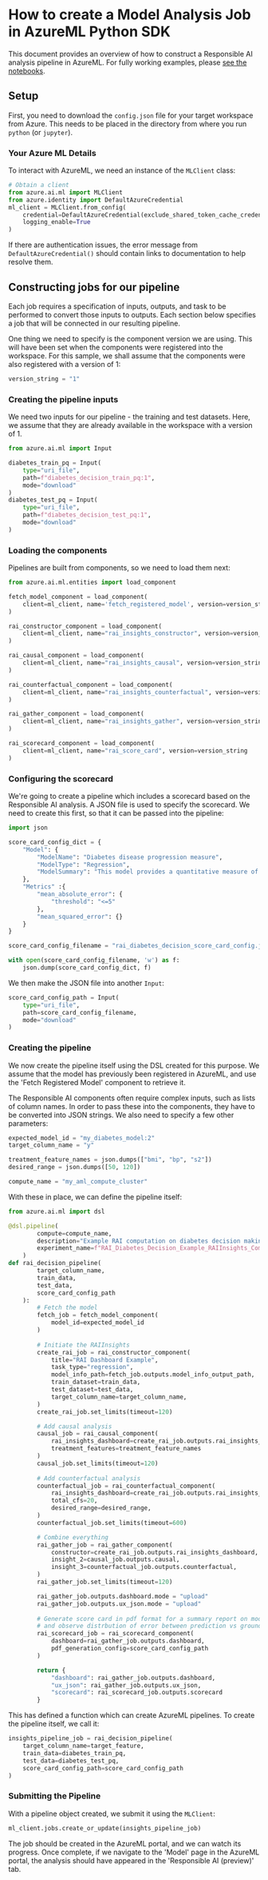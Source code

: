 # How to create a Model Analysis Job in AzureML Python SDK

This document provides an overview of how to construct a Responsible AI analysis pipeline in AzureML.
For fully working examples, please [see the notebooks](../../examples/notebooks/).

## Setup

First, you need to download the `config.json` file for your target workspace from Azure.
This needs to be placed in the directory from where you run `python` (or `jupyter`).

### Your Azure ML Details

To interact with AzureML, we need an instance of the `MLClient` class:
```Python
# Obtain a client
from azure.ai.ml import MLClient
from azure.identity import DefaultAzureCredential
ml_client = MLClient.from_config(
    credential=DefaultAzureCredential(exclude_shared_token_cache_credential=True),
    logging_enable=True
)
```
If there are authentication issues, the error message from `DefaultAzureCredential()` should contain links to documentation
to help resolve them.

## Constructing jobs for our pipeline
Each job requires a specification of inputs, outputs, and task to be performed to convert those inputs to outputs. Each section below specifies a job that will be connected in our resulting pipeline.

One thing we need to specify is the component version we are using.
This will have been set when the components were registered into the workspace.
For this sample, we shall assume that the components were also registered with a version of 1:
```python
version_string = "1"
```

### Creating the pipeline inputs

We need two inputs for our pipeline - the training and test datasets.
Here, we assume that they are already available in the workspace with a version of 1.

```python
from azure.ai.ml import Input

diabetes_train_pq = Input(
    type="uri_file",
    path=f"diabetes_decision_train_pq:1",
    mode="download"
)
diabetes_test_pq = Input(
    type="uri_file",
    path=f"diabetes_decision_test_pq:1",
    mode="download"
)
```


### Loading the components

Pipelines are built from components, so we need to load them next:
```python
from azure.ai.ml.entities import load_component

fetch_model_component = load_component(
    client=ml_client, name='fetch_registered_model', version=version_string
)

rai_constructor_component = load_component(
    client=ml_client, name="rai_insights_constructor", version=version_string
)

rai_causal_component = load_component(
    client=ml_client, name="rai_insights_causal", version=version_string
)

rai_counterfactual_component = load_component(
    client=ml_client, name="rai_insights_counterfactual", version=version_string
)

rai_gather_component = load_component(
    client=ml_client, name="rai_insights_gather", version=version_string
)

rai_scorecard_component = load_component(
    client=ml_client, name="rai_score_card", version=version_string
)
```

### Configuring the scorecard

We're going to create a pipeline which includes a scorecard based on the Responsible AI analysis.
A JSON file is used to specify the scorecard.
We need to create this first, so that it can be passed into the pipeline:

```python
import json

score_card_config_dict = {
    "Model": {
        "ModelName": "Diabetes disease progression measure",
        "ModelType": "Regression",
        "ModelSummary": "This model provides a quantitative measure of disease progression one year after baseline"
    },
    "Metrics" :{
        "mean_absolute_error": {
            "threshold": "<=5"
        },
        "mean_squared_error": {}
    }
}

score_card_config_filename = "rai_diabetes_decision_score_card_config.json"

with open(score_card_config_filename, 'w') as f:
    json.dump(score_card_config_dict, f)
```

We then make the JSON file into another `Input`:
```python
score_card_config_path = Input(
    type="uri_file",
    path=score_card_config_filename,
    mode="download"
)
```

### Creating the pipeline

We now create the pipeline itself using the DSL created for this purpose.
We assume that the model has previously been registered in AzureML, and use the
'Fetch Registered Model' component to retrieve it.

The Responsible AI components often require complex inputs, such as lists of
column names.
In order to pass these into the components, they have to be converted into JSON strings.
We also need to specify a few other parameters:

```python
expected_model_id = "my_diabetes_model:2"
target_column_name = "y"

treatment_feature_names = json.dumps(["bmi", "bp", "s2"])
desired_range = json.dumps([50, 120])

compute_name = "my_aml_compute_cluster"
```

With these in place, we can define the pipeline itself:
```python
from azure.ai.ml import dsl

@dsl.pipeline(
        compute=compute_name,
        description="Example RAI computation on diabetes decision making data",
        experiment_name=f"RAI_Diabetes_Decision_Example_RAIInsights_Computation_{model_name_suffix}",
    )
def rai_decision_pipeline(
        target_column_name,
        train_data,
        test_data,
        score_card_config_path
    ):
        # Fetch the model
        fetch_job = fetch_model_component(
            model_id=expected_model_id
        )
        
        # Initiate the RAIInsights
        create_rai_job = rai_constructor_component(
            title="RAI Dashboard Example",
            task_type="regression",
            model_info_path=fetch_job.outputs.model_info_output_path,
            train_dataset=train_data,
            test_dataset=test_data,
            target_column_name=target_column_name,
        )
        create_rai_job.set_limits(timeout=120)

        # Add causal analysis
        causal_job = rai_causal_component(
            rai_insights_dashboard=create_rai_job.outputs.rai_insights_dashboard,
            treatment_features=treatment_feature_names
        )
        causal_job.set_limits(timeout=120)
        
        # Add counterfactual analysis
        counterfactual_job = rai_counterfactual_component(
            rai_insights_dashboard=create_rai_job.outputs.rai_insights_dashboard,
            total_cfs=20,
            desired_range=desired_range,
        )
        counterfactual_job.set_limits(timeout=600)

        # Combine everything
        rai_gather_job = rai_gather_component(
            constructor=create_rai_job.outputs.rai_insights_dashboard,
            insight_2=causal_job.outputs.causal,
            insight_3=counterfactual_job.outputs.counterfactual,
        )
        rai_gather_job.set_limits(timeout=120)

        rai_gather_job.outputs.dashboard.mode = "upload"
        rai_gather_job.outputs.ux_json.mode = "upload"
        
        # Generate score card in pdf format for a summary report on model performance,
        # and observe distrbution of error between prediction vs ground truth.
        rai_scorecard_job = rai_scorecard_component(
            dashboard=rai_gather_job.outputs.dashboard,
            pdf_generation_config=score_card_config_path
        )

        return {
            "dashboard": rai_gather_job.outputs.dashboard,
            "ux_json": rai_gather_job.outputs.ux_json,
            "scorecard": rai_scorecard_job.outputs.scorecard
        }
```
This has defined a function which can create AzureML pipelines.
To create the pipeline itself, we call it:
```python
insights_pipeline_job = rai_decision_pipeline(
    target_column_name=target_feature,
    train_data=diabetes_train_pq,
    test_data=diabetes_test_pq,
    score_card_config_path=score_card_config_path
)
```

### Submitting the Pipeline

With a pipeline object created, we submit it using the `MLClient`:
```python
ml_client.jobs.create_or_update(insights_pipeline_job)
```
The job should be created in the AzureML portal, and we can watch its progress.
Once complete, if we navigate to the 'Model' page in the AzureML portal,
the analysis should have appeared in the 'Responsible AI (preview)' tab.